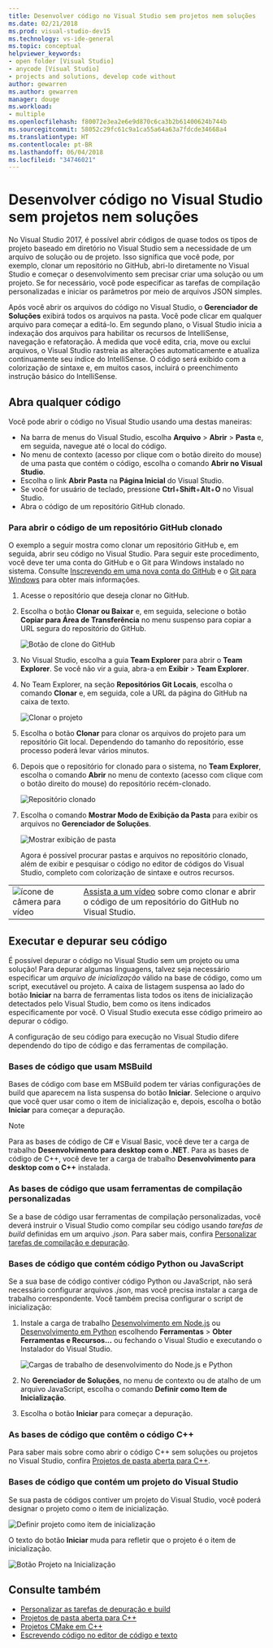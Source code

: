 ```yaml
---
title: Desenvolver código no Visual Studio sem projetos nem soluções
ms.date: 02/21/2018
ms.prod: visual-studio-dev15
ms.technology: vs-ide-general
ms.topic: conceptual
helpviewer_keywords:
- open folder [Visual Studio]
- anycode [Visual Studio]
- projects and solutions, develop code without
author: gewarren
ms.author: gewarren
manager: douge
ms.workload:
- multiple
ms.openlocfilehash: f80072e3ea2e6e9d870c6ca3b2b61400624b744b
ms.sourcegitcommit: 58052c29fc61c9a1ca55a64a63a7fdcde34668a4
ms.translationtype: HT
ms.contentlocale: pt-BR
ms.lasthandoff: 06/04/2018
ms.locfileid: "34746021"
---
```

# <a name="develop-code-in-visual-studio-without-projects-or-solutions"></a>Desenvolver código no Visual Studio sem projetos nem soluções

No Visual Studio 2017, é possível abrir códigos de quase todos os tipos de projeto baseado em diretório no Visual Studio sem a necessidade de um arquivo de solução ou de projeto. Isso significa que você pode, por exemplo, clonar um repositório no GitHub, abri-lo diretamente no Visual Studio e começar o desenvolvimento sem precisar criar uma solução ou um projeto. Se for necessário, você pode especificar as tarefas de compilação personalizadas e iniciar os parâmetros por meio de arquivos JSON simples.

Após você abrir os arquivos do código no Visual Studio, o **Gerenciador de Soluções** exibirá todos os arquivos na pasta. Você pode clicar em qualquer arquivo para começar a editá-lo. Em segundo plano, o Visual Studio inicia a indexação dos arquivos para habilitar os recursos de IntelliSense, navegação e refatoração. À medida que você edita, cria, move ou exclui arquivos, o Visual Studio rastreia as alterações automaticamente e atualiza continuamente seu índice do IntelliSense. O código será exibido com a colorização de sintaxe e, em muitos casos, incluirá o preenchimento instrução básico do IntelliSense.

## <a name="open-any-code"></a>Abra qualquer código

Você pode abrir o código no Visual Studio usando uma destas maneiras:

- Na barra de menus do Visual Studio, escolha **Arquivo** > **Abrir** > **Pasta** e, em seguida, navegue até o local do código.
- No menu de contexto (acesso por clique com o botão direito do mouse) de uma pasta que contém o código, escolha o comando **Abrir no Visual Studio**.
- Escolha o link **Abrir Pasta** na **Página Inicial** do Visual Studio.
- Se você for usuário de teclado, pressione **Ctrl**+**Shift**+**Alt**+**O** no Visual Studio.
- Abra o código de um repositório GitHub clonado.

### <a name="to-open-code-from-a-cloned-github-repo"></a>Para abrir o código de um repositório GitHub clonado

O exemplo a seguir mostra como clonar um repositório GitHub e, em seguida, abrir seu código no Visual Studio. Para seguir este procedimento, você deve ter uma conta do GitHub e o Git para Windows instalado no sistema. Consulte [Inscrevendo em uma nova conta do GitHub](https://help.github.com/articles/signing-up-for-a-new-github-account/) e o [Git para Windows](https://git-for-windows.github.io/) para obter mais informações.

1. Acesse o repositório que deseja clonar no GitHub.

1. Escolha o botão **Clonar ou Baixar** e, em seguida, selecione o botão **Copiar para Área de Transferência** no menu suspenso para copiar a URL segura do repositório do GitHub.

   ![Botão de clone do GitHub](./media/VSIDE_Code_Clone.png)

1. No Visual Studio, escolha a guia **Team Explorer** para abrir o **Team Explorer**. Se você não vir a guia, abra-a em **Exibir** > **Team Explorer**.

1. No Team Explorer, na seção **Repositórios Git Locais**, escolha o comando **Clonar** e, em seguida, cole a URL da página do GitHub na caixa de texto.

   ![Clonar o projeto](./media/VSIDE_Code_Clone2.png)

1. Escolha o botão **Clonar** para clonar os arquivos do projeto para um repositório Git local. Dependendo do tamanho do repositório, esse processo poderá levar vários minutos.

1. Depois que o repositório for clonado para o sistema, no **Team Explorer**, escolha o comando **Abrir** no menu de contexto (acesso com clique com o botão direito do mouse) do repositório recém-clonado.

   ![Repositório clonado](./media/VSIDE_Code_Clone3.png)

1. Escolha o comando **Mostrar Modo de Exibição da Pasta** para exibir os arquivos no **Gerenciador de Soluções**.

   ![Mostrar exibição de pasta](./media/VSIDE_Code_Clone3_show.png)

   Agora é possível procurar pastas e arquivos no repositório clonado, além de exibir e pesquisar o código no editor de códigos do Visual Studio, completo com colorização de sintaxe e outros recursos.

|         |         |
|---------|---------|
|  ![ícone de câmera para vídeo](../install/media/video-icon.png)|    [Assista a um vídeo](https://mva.microsoft.com/en-us/training-courses/getting-started-with-visual-studio-2017-17798?l=lp3TOKD6D_6711787171) sobre como clonar e abrir o código de um repositório do GitHub no Visual Studio. |

## <a name="run-and-debug-your-code"></a>Executar e depurar seu código

É possível depurar o código no Visual Studio sem um projeto ou uma solução! Para depurar algumas linguagens, talvez seja necessário especificar um *arquivo de inicialização* válido na base de código, como um script, executável ou projeto. A caixa de listagem suspensa ao lado do botão **Iniciar** na barra de ferramentas lista todos os itens de inicialização detectados pelo Visual Studio, bem como os itens indicados especificamente por você. O Visual Studio executa esse código primeiro ao depurar o código.

A configuração de seu código para execução no Visual Studio difere dependendo do tipo de código e das ferramentas de compilação.

### <a name="codebases-that-use-msbuild"></a>Bases de código que usam MSBuild

Bases de código com base em MSBuild podem ter várias configurações de build que aparecem na lista suspensa do botão **Iniciar**. Selecione o arquivo que você quer usar como o item de inicialização e, depois, escolha o botão **Iniciar** para começar a depuração.

> [!NOTE]
> Para as bases de código de C# e Visual Basic, você deve ter a carga de trabalho **Desenvolvimento para desktop com o .NET**. Para as bases de código de C++, você deve ter a carga de trabalho **Desenvolvimento para desktop com o C++** instalada.

### <a name="codebases-that-use-custom-build-tools"></a>As bases de código que usam ferramentas de compilação personalizadas

Se a base de código usar ferramentas de compilação personalizadas, você deverá instruir o Visual Studio como compilar seu código usando *tarefas de build* definidas em um arquivo *.json*. Para saber mais, confira [Personalizar tarefas de compilação e depuração](../ide/customize-build-and-debug-tasks-in-visual-studio.md).

### <a name="codebases-that-contain-python-or-javascript-code"></a>Bases de código que contém código Python ou JavaScript

Se a sua base de código contiver código Python ou JavaScript, não será necessário configurar arquivos *.json*, mas você precisa instalar a carga de trabalho correspondente. Você também precisa configurar o script de inicialização:

1. Instale a carga de trabalho [Desenvolvimento em Node.js](https://www.visualstudio.com/vs/node-js/) ou [Desenvolvimento em Python](https://www.visualstudio.com/vs/python/) escolhendo **Ferramentas** > **Obter Ferramentas e Recursos...** ou fechando o Visual Studio e executando o Instalador do Visual Studio.

   ![Cargas de trabalho de desenvolvimento do Node.js e Python](media/python_nodejs_workloads.png)

1. No **Gerenciador de Soluções**, no menu de contexto ou de atalho de um arquivo JavaScript, escolha o comando **Definir como Item de Inicialização**.

1. Escolha o botão **Iniciar** para começar a depuração.

### <a name="codebases-that-contain-c-code"></a>As bases de código que contêm o código C++

Para saber mais sobre como abrir o código C++ sem soluções ou projetos no Visual Studio, confira [Projetos de pasta aberta para C++](/cpp/ide/non-msbuild-projects).

### <a name="codebases-that-contain-a-visual-studio-project"></a>Bases de código que contém um projeto do Visual Studio

Se sua pasta de códigos contiver um projeto do Visual Studio, você poderá designar o projeto como o item de inicialização.

![Definir projeto como item de inicialização](media/customize-set-project-as-startup-item.png)

O texto do botão **Iniciar** muda para refletir que o projeto é o item de inicialização.

![Botão Projeto na Inicialização](media/customize-start-button-project.png)

## <a name="see-also"></a>Consulte também

- [Personalizar as tarefas de depuração e build](../ide/customize-build-and-debug-tasks-in-visual-studio.md)
- [Projetos de pasta aberta para C++](/cpp/ide/non-msbuild-projects)
- [Projetos CMake em C++](/cpp/ide/cmake-tools-for-visual-cpp)
- [Escrevendo código no editor de código e texto](../ide/writing-code-in-the-code-and-text-editor.md)